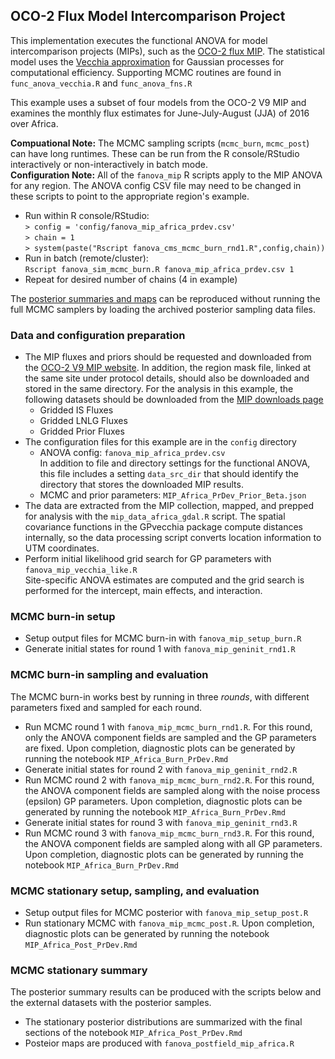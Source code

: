 ## OCO-2 Flux Model Intercomparison Project

This implementation executes the functional ANOVA for model intercomparison projects (MIPs), such as the [OCO-2 flux MIP](https://gml.noaa.gov/ccgg/OCO2_v9mip/). The statistical model uses the [Vecchia approximation](https://doi.org/10.1214/19-STS755) for Gaussian processes for computational efficiency. Supporting MCMC routines are found in `func_anova_vecchia.R` and `func_anova_fns.R`

This example uses a subset of four models from the OCO-2 V9 MIP and examines the monthly flux estimates for June-July-August (JJA) of 2016 over Africa.

**Compuational Note:** The MCMC sampling scripts (`mcmc_burn`, `mcmc_post`) can have long runtimes. These can be run from the R console/RStudio interactively or non-interactively in batch mode.  
**Configuration Note:** All of the `fanova_mip` R scripts apply to the MIP ANOVA for any region. The ANOVA config CSV file may need to be changed in these scripts to point to the appropriate region's example. 

* Run within R console/RStudio:  
`> config = 'config/fanova_mip_africa_prdev.csv'`  
`> chain = 1`  
`> system(paste("Rscript fanova_cms_mcmc_burn_rnd1.R",config,chain))`
* Run in batch (remote/cluster):  
`Rscript fanova_sim_mcmc_burn.R fanova_mip_africa_prdev.csv 1`
* Repeat for desired number of chains (4 in example)

The [posterior summaries and maps](#mcmc-stationary-summary) can be reproduced without running the full MCMC samplers by loading the archived posterior sampling data files.

### Data and configuration preparation

* The MIP fluxes and priors should be requested and downloaded from the [OCO-2 V9 MIP website](https://gml.noaa.gov/ccgg/OCO2_v9mip/). In addition, the region mask file, linked at the same site under protocol details, should also be downloaded and stored in the same directory. For the analysis in this example, the following datasets should be downloaded from the [MIP downloads page](https://gml.noaa.gov/ccgg/OCO2_v9mip/download.php)
    - Gridded IS Fluxes
    - Gridded LNLG Fluxes
    - Gridded Prior Fluxes
* The configuration files for this example are in the `config` directory
    - ANOVA config: `fanova_mip_africa_prdev.csv`  
In addition to file and directory settings for the functional ANOVA, this file includes a setting `data_src_dir` that should identify the directory that stores the downloaded MIP results.
    - MCMC and prior parameters: `MIP_Africa_PrDev_Prior_Beta.json`
* The data are extracted from the MIP collection, mapped, and prepped for analysis with the `mip_data_africa_gdal.R` script. The spatial covariance functions in the GPvecchia package compute distances internally, so the data processing script converts location information to UTM coordinates.
* Perform initial likelihood grid search for GP parameters with `fanova_mip_vecchia_like.R`  
Site-specific ANOVA estimates are computed and the grid search is performed for the intercept, main effects, and interaction.

### MCMC burn-in setup

* Setup output files for MCMC burn-in with `fanova_mip_setup_burn.R`
* Generate initial states for round 1 with `fanova_mip_geninit_rnd1.R`

### MCMC burn-in sampling and evaluation

The MCMC burn-in works best by running in three *rounds*, with different parameters fixed and sampled for each round.

* Run MCMC round 1 with `fanova_mip_mcmc_burn_rnd1.R`. For this round, only the ANOVA component fields are sampled and the GP parameters are fixed. Upon completion, diagnostic plots can be generated by running the notebook `MIP_Africa_Burn_PrDev.Rmd`
* Generate initial states for round 2 with `fanova_mip_geninit_rnd2.R`
* Run MCMC round 2 with `fanova_mip_mcmc_burn_rnd2.R`. For this round, the ANOVA component fields are sampled along with the noise process (epsilon) GP parameters. Upon completion, diagnostic plots can be generated by running the notebook `MIP_Africa_Burn_PrDev.Rmd `
* Generate initial states for round 3 with `fanova_mip_geninit_rnd3.R`
* Run MCMC round 3 with `fanova_mip_mcmc_burn_rnd3.R`. For this round, the ANOVA component fields are sampled along with all GP parameters. Upon completion, diagnostic plots can be generated by running the notebook `MIP_Africa_Burn_PrDev.Rmd`

### MCMC stationary setup, sampling, and evaluation

* Setup output files for MCMC posterior with `fanova_mip_setup_post.R`
* Run stationary MCMC with `fanova_mip_mcmc_post.R`. Upon completion, diagnostic plots can be generated by running the notebook `MIP_Africa_Post_PrDev.Rmd`

### MCMC stationary summary 

The posterior summary results can be produced with the scripts below and the external datasets with the posterior samples.

* The stationary posterior distributions are summarized with the final sections of the notebook `MIP_Africa_Post_PrDev.Rmd`
* Posteior maps are produced with `fanova_postfield_mip_africa.R` 

